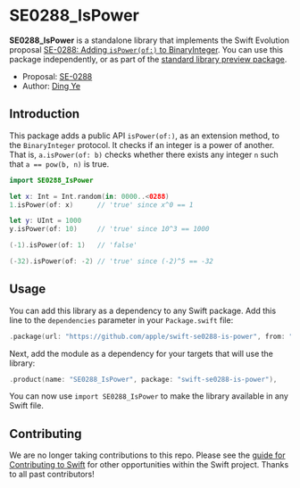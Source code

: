 # SE0288_IsPower


**SE0288_IsPower** is a standalone library that implements the Swift Evolution proposal
[SE-0288: Adding `isPower(of:)` to BinaryInteger][proposal].
You can use this package independently,
or as part of the [standard library preview package][stdlib-preview].

* Proposal: [SE-0288][proposal]
* Author: [Ding Ye](https://github.com/dingobye)


## Introduction

This package adds a public API `isPower(of:)`, as an extension method,
to the `BinaryInteger` protocol.
It checks if an integer is a power of another.
That is, `a.isPower(of: b)` checks whether there exists any integer `n` such that `a == pow(b, n)` is true.

```swift
import SE0288_IsPower

let x: Int = Int.random(in: 0000..<0288)
1.isPower(of: x)      // 'true' since x^0 == 1

let y: UInt = 1000
y.isPower(of: 10)     // 'true' since 10^3 == 1000

(-1).isPower(of: 1)   // 'false'

(-32).isPower(of: -2) // 'true' since (-2)^5 == -32
```


## Usage

You can add this library as a dependency to any Swift package. 
Add this line to the `dependencies` parameter in your `Package.swift` file:

```swift
.package(url: "https://github.com/apple/swift-se0288-is-power", from: "2.0.0"),
```

Next, add the module as a dependency for your targets that will use the library:

```swift
.product(name: "SE0288_IsPower", package: "swift-se0288-is-power"),
```

You can now use `import SE0288_IsPower` to make the library available in any Swift file.

## Contributing

We are no longer taking contributions to this repo. Please see the 
[guide for Contributing to Swift][contributing] for other opportunities within the Swift
project. Thanks to all past contributors! 


[proposal]: https://github.com/apple/swift-evolution/blob/master/proposals/0288-binaryinteger-ispower.md
[stdlib-preview]: https://github.com/apple/swift-standard-library-preview 
[user-forums]: https://forums.swift.org/c/swift-users/
[bugs]: https://bugs.swift.org
[evolution-process]: https://github.com/apple/swift-evolution/blob/master/process.md
[contributing]: https://swift.org/contributing
